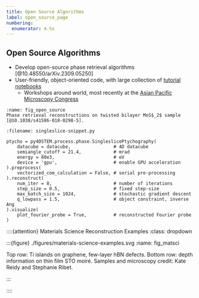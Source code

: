 ```yaml
---
title: Open Source Algorithms
label: open_source_page
numbering:
  enumerator: 4.%s
---
```


## Open Source Algorithms

- Develop open-source phase retrieval algorithms [@10.48550/arXiv.2309.05250]
- User-friendly, object-oriented code, with large collection of [tutorial notebooks](https://github.com/py4dstem/py4DSTEM_tutorials)
  - Workshops around world, most recently at the [Asian Pacific Microscopy Congress](https://colab.stanford.edu/articles/apmc2025-workshop)

```{figure} ./figures/py4dstem-phase-retrieval_updated.svg
:name: fig_open_source
Phase retrieval reconstructions on twisted bilayer MoS$_2$ sample [@10.1038/s41586-018-0298-5].
```

```{code} python
:filename: singleslice-snippet.py

ptycho = py4DSTEM.process.phase.SingleslicePtychography(
    datacube = datacube,                # 4D datacube
    semiangle_cutoff = 21.4,            # mrad
    energy = 80e3,                      # eV
    device = 'gpu',                     # enable GPU acceleration
).preprocess(
    vectorized_com_calculation = False, # serial pre-processing
).reconstruct(
    num_iter = 8,                       # number of iterations
    step_size = 0.5,                    # fixed step-size
    max_batch_size = 1024,              # stochastic gradient descent
    q_lowpass = 1.5,                    # object constraint, inverse Ang
).visualize(
    plot_fourier_probe = True,          # reconstructed Fourier probe 
)
```

::::{attention} Materials Science Reconstruction Examples
:class: dropdown

:::{figure} ./figures/materials-science-examples.svg
:name: fig_matsci

Top row: Ti islands on graphene, few-layer hBN defects.
Bottom row: depth information on thin film STO moiré.
Samples and microscopy credit: Kate Reidy and Stephanie Ribet.

:::

::::


